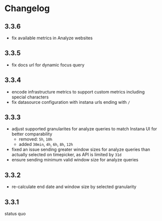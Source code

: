 # Changelog

## 3.3.6
- fix available metrics in Analyze websites

## 3.3.5
- fix docs url for dynamic focus query

## 3.3.4
- encode infrastructure metrics to support custom metrics including special characters
- fix datasource configuration with instana urls ending with `/`

## 3.3.3
- adjust supported granularites for analyze queries to match Instana UI for better comparability
    - removed: `5h`, `10h`
    - added `30min`, `4h`, `6h`, `8h`, `12h`
- fixed an issue sending greater window sizes for analyze queries than actually selected on timepicker, as API is limited by `31d`
- ensure sending minimum valid window size for analyze queries

## 3.3.2
- re-calculate end date and window size by selected granularity

## 3.3.1
status quo
